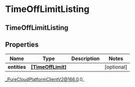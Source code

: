 # TimeOffLimitListing

## TimeOffLimitListing

## Properties

|Name | Type | Description | Notes|
|------------ | ------------- | ------------- | -------------|
| **entities** | [**[TimeOffLimit]**]([TimeOffLimit]) |  | [optional] |



_PureCloudPlatformClientV2@166.0.0_

